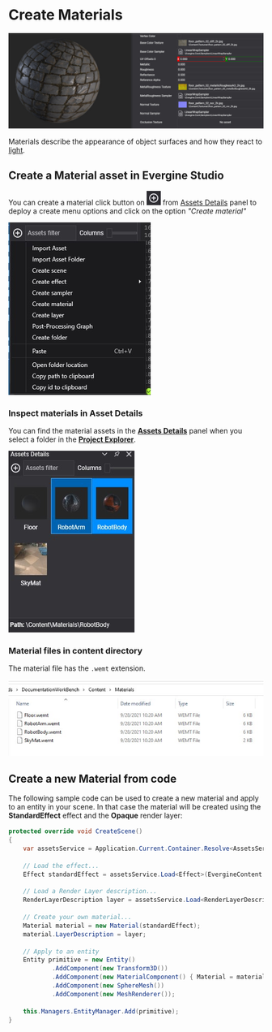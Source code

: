 # Create Materials
![Material header](images/materials.jpg)

Materials describe the appearance of object surfaces and how they react to [light](../lights.md).

## Create a Material asset in Evergine Studio
You can create a material click button on ![Plus Icon](../../evergine_studio/assets/images/plusIcon.jpg) from [Assets Details](../../evergine_studio/interface.md) panel to deploy a create menu options and click on the option _"Create material"_

![Create new scene menu option](../../evergine_studio/assets/images/AssetsDetailsMenu.jpg)

### Inspect materials in Asset Details
You can find the material assets in the [**Assets Details**](../../evergine_studio/interface.md) panel when you select a folder in the [**Project Explorer**](../../evergine_studio/interface.md).

![Material asset](images/materialAsset.jpg)

### Material files in content directory
The material file has the `.wemt` extension.

![Material file](images/materialFile.jpg)

## Create a new Material from code
The following sample code can be used to create a new material and apply to an entity in your scene.
In that case the material will be created using the **StandardEffect** effect and the **Opaque** render layer:

```c#
protected override void CreateScene()
{
    var assetsService = Application.Current.Container.Resolve<AssetsService>();

    // Load the effect...
    Effect standardEffect = assetsService.Load<Effect>(EvergineContent.Effects.StandardEffect);

    // Load a Render Layer description...
    RenderLayerDescription layer = assetsService.Load<RenderLayerDescription>(EvergineContent.RenderLayers.Opaque);

    // Create your own material...
    Material material = new Material(standardEffect);
    material.LayerDescription = layer;

    // Apply to an entity
    Entity primitive = new Entity()
            .AddComponent(new Transform3D())
            .AddComponent(new MaterialComponent() { Material = material })  
            .AddComponent(new SphereMesh())
            .AddComponent(new MeshRenderer());

    this.Managers.EntityManager.Add(primitive);
}